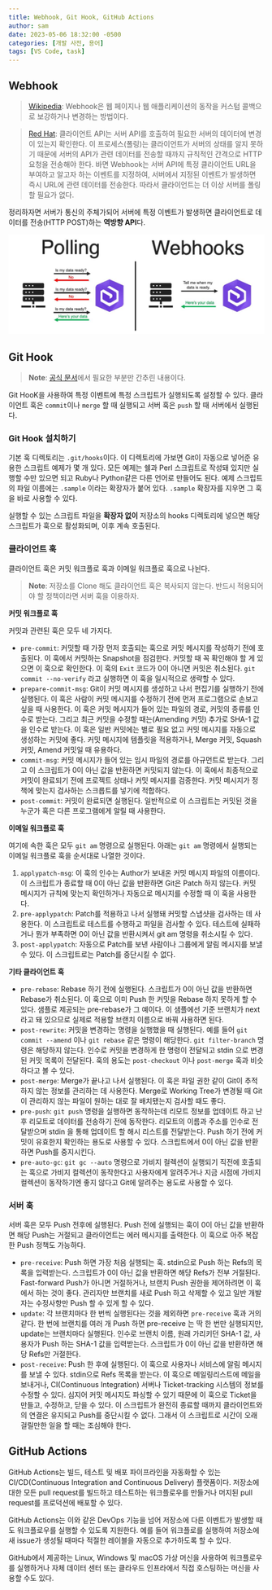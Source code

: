 ```yaml
---
title: Webhook, Git Hook, GitHub Actions
author: sam
date: 2023-05-06 18:32:00 -0500
categories: [개발 사전, 용어]
tags: [VS Code, task]
---
```


## Webhook

> [Wikipedia](https://en.wikipedia.org/wiki/Webhook): Webhook은 웹 페이지나 웹 애플리케이션의 동작을 커스텀 콜백으로 보강하거나 변경하는 방법이다.

> [Red Hat](https://www.redhat.com/ko/topics/automation/what-is-a-webhook): 클라이언트 API는 서버 API를 호출하여 필요한 서버의 데이터에 변경이 있는지 확인한다. 이 프로세스(폴링)는 클라이언트가 서버의 상태를 알지 못하기 때문에 서버의 API가 관련 데이터를 전송할 때까지 규칙적인 간격으로 HTTP 요청을 전송해야 한다. 바면 Webhook는 서버 API에 특정 클라이언트 URL을 부여하고 알고자 하는 이벤트를 지정하여, 서버에서 지정된 이벤트가 발생하면 즉시 URL에 관련 데이터를 전송한다. 따라서 클라이언트는 더 이상 서버를 폴링할 필요가 없다.

정리하자면 서버가 통신의 주체가되어 서버에 특정 이벤트가 발생하면 클라이언트로 데이터를 전송(HTTP POST)하는 **역방향 API**다.

![webhook.jpg](/assets/img/etc/230511-webhooks.jpg)

## Git Hook

> **Note**: [공식 문서](https://git-scm.com/book/ko/v2/Git%EB%A7%9E%EC%B6%A4-Git-Hooks)에서 필요한 부분만 간추린 내용이다.

Git HooK을 사용하여 특정 이벤트에 특정 스크립트가 실행되도록 설정할 수 있다. 클라이언트 훅은 `commit`이나 `merge` 할 때 실행되고 서버 훅은 `push` 할 때 서버에서 실행된다.

### Git Hook 설치하기

기본 훅 디렉토리는 `.git/hooks`이다. 이 디렉토리에 가보면 Git이 자동으로 넣어준 유용한 스크립트 예제가 몇 개 있다. 모든 예제는 쉘과 Perl 스크립트로 작성돼 있지만 실행할 수만 있으면 되고 Ruby나 Python같은 다른 언어로 만들어도 된다. 예제 스크립트의 파일 이름에는 `.sample` 이라는 확장자가 붙어 있다. `.sample` 확장자를 지우면 그 훅을 바로 사용할 수 있다.

실행할 수 있는 스크립트 파일을 **확장자 없이** 저장소의 hooks 디렉토리에 넣으면 해당 스크립트가 훅으로 활성화되며, 이후 계속 호출된다.

### 클라이언트 훅

클라이언트 훅은 커밋 워크플로 훅과 이메일 워크플로 훅으로 나뉜다.

> **Note**: 저장소를 Clone 해도 클라이언트 훅은 복사되지 않는다. 반드시 적용되어야 할 정책이라면 서버 훅을 이용하자.

**커밋 워크플로 훅**

커밋과 관련된 훅은 모두 네 가지다.

- `pre-commit`: 커밋할 때 가장 먼저 호출되는 훅으로 커밋 메시지를 작성하기 전에 호출된다. 이 훅에서 커밋하는 Snapshot을 점검한다. 커밋할 때 꼭 확인해야 할 게 있으면 이 훅으로 확인한다. 이 훅의 `Exit` 코드가 0이 아니면 커밋은 취소된다. `git commit --no-verify` 라고 실행하면 이 훅을 일시적으로 생략할 수 있다.
- `prepare-commit-msg`: Git이 커밋 메시지를 생성하고 나서 편집기를 실행하기 전에 실행된다. 이 훅은 사람이 커밋 메시지를 수정하기 전에 먼저 프로그램으로 손보고 싶을 때 사용한다. 이 훅은 커밋 메시지가 들어 있는 파일의 경로, 커밋의 종류를 인수로 받는다. 그리고 최근 커밋을 수정할 때는(Amending 커밋) 추가로 SHA-1 값을 인수로 받는다. 이 훅은 일반 커밋에는 별로 필요 없고 커밋 메시지를 자동으로 생성하는 커밋에 좋다. 커밋 메시지에 템플릿을 적용하거나, Merge 커밋, Squash 커밋, Amend 커밋일 때 유용하다.
- `commit-msg`: 커밋 메시지가 들어 있는 임시 파일의 경로를 아규먼트로 받는다. 그리고 이 스크립트가 0이 아닌 값을 반환하면 커밋되지 않는다. 이 훅에서 최종적으로 커밋이 완료되기 전에 프로젝트 상태나 커밋 메시지를 검증한다. 커밋 메시지가 정책에 맞는지 검사하는 스크릅트를 넣기에 적합하다.
- `post-commit`: 커밋이 완료되면 실행된다. 일반적으로 이 스크립트는 커밋된 것을 누군가 혹은 다른 프로그램에게 알릴 때 사용한다.

**이메일 워크플로 훅**

여기에 속한 훅은 모두 `git am` 명령으로 실행된다. 아래는 `git am` 명령에서 실행되는 이메일 워크플로 훅을 순서대로 나열한 것이다.

1. `applypatch-msg`: 이 훅의 인수는 Author가 보내온 커밋 메시지 파일의 이름이다. 이 스크립트가 종료할 때 0이 아닌 값을 반환하면 Git은 Patch 하지 않는다. 커밋 메시지가 규칙에 맞는지 확인하거나 자동으로 메시지를 수정할 때 이 훅을 사용한다.
2. `pre-applypatch`: Patch를 적용하고 나서 실행돼 커밋할 스냅샷을 검사하는 데 사용한다. 이 스크립트로 테스트를 수행하고 파일을 검사할 수 있다. 테스트에 실패하거나 뭔가 부족하면 0이 아닌 값을 반환시켜서 git am 명령을 취소시킬 수 있다.
3. `post-applypatch`: 자동으로 Patch를 보낸 사람이나 그룹에게 알림 메시지를 보낼 수 있다. 이 스크립트로는 Patch를 중단시킬 수 없다.

**기타 클라이언트 훅**

- `pre-rebase`: Rebase 하기 전에 실행된다. 스크립트가 0이 아닌 값을 반환하면 Rebase가 취소된다. 이 훅으로 이미 Push 한 커밋을 Rebase 하지 못하게 할 수 있다. 샘플로 제공되는 pre-rebase가 그 예이다. 이 샘플에선 기준 브랜치가 next 라고 돼 있으므로 실제로 적용할 브랜치 이름으로 바꿔 사용하면 된다.
- `post-rewrite`: 커밋을 변경하는 명령을 실행했을 때 실행된다. 예를 들어 `git commit --amend` 이나 `git rebase` 같은 명령이 해당한다. `git filter-branch` 명령은 해당하지 않는다. 인수로 커밋을 변경하게 한 명령이 전달되고 stdin 으로 변경된 커밋 목록이 전달된다. 훅의 용도는 `post-checkout` 이나 `post-merge` 훅과 비슷하다고 볼 수 있다.
- `post-merge`: Merge가 끝나고 나서 실행된다. 이 훅은 파일 권한 같이 Git이 추적하지 않는 정보를 관리하는 데 사용한다. Merge로 Working Tree가 변경될 때 Git이 관리하지 않는 파일이 원하는 대로 잘 배치됐는지 검사할 때도 좋다.
- `pre-push`: `git push` 명령을 실행하면 동작하는데 리모트 정보를 업데이트 하고 난 후 리모트로 데이터를 전송하기 전에 동작한다. 리모트의 이름과 주소를 인수로 전달받으며 stdin 을 통해 업데이트 할 해시 리스트를 전달받는다. Push 하기 전에 커밋이 유효한지 확인하는 용도로 사용할 수 있다. 스크립트에서 0이 아닌 값을 반환하면 Push를 중지시킨다.
- `pre-auto-gc`: `git gc --auto` 명령으로 가비지 컬렉션이 실행되기 직전에 호출되는 훅으로 가비지 컬렉션이 동작한다고 사용자에게 알려주거나 지금 시점에 가비지 컬렉션이 동작하기엔 좋지 않다고 Git에 알려주는 용도로 사용할 수 있다.

### 서버 훅

서버 훅은 모두 Push 전후에 실행된다. Push 전에 실행되는 훅이 0이 아닌 값을 반환하면 해당 Push는 거절되고 클라이언트는 에러 메시지를 출력한다. 이 훅으로 아주 복잡한 Push 정책도 가능하다.

- `pre-receive`: Push 하면 가장 처음 실행되는 훅. stdin으로 Push 하는 Refs의 목록을 입력받는다. 스크립트가 0이 아닌 값을 반환하면 해당 Refs가 전부 거절된다. Fast-forward Push가 아니면 거절하거나, 브랜치 Push 권한을 제어하려면 이 훅에서 하는 것이 좋다. 관리자만 브랜치를 새로 Push 하고 삭제할 수 있고 일반 개발자는 수정사항만 Push 할 수 있게 할 수 있다.
- `update`: 각 브랜치마다 한 번씩 실행된다는 것을 제외하면 `pre-receive` 훅과 거의 같다. 한 번에 브랜치를 여러 개 Push 하면 pre-receive 는 딱 한 번만 실행되지만, update는 브랜치마다 실행된다. 인수로 브랜치 이름, 원래 가리키던 SHA-1 값, 사용자가 Push 하는 SHA-1 값을 입력받는다. 스크립트가 0이 아닌 값을 반환하면 해당 Refs만 거절한다.
- `post-receive`: Push 한 후에 실행된다. 이 훅으로 사용자나 서비스에 알림 메시지를 보낼 수 있다. stdin으로 Refs 목록을 받는다. 이 훅으로 메일링리스트에 메일을 보내거나, CI(Continuous Integration) 서버나 Ticket-tracking 시스템의 정보를 수정할 수 있다. 심지어 커밋 메시지도 파싱할 수 있기 때문에 이 훅으로 Ticket을 만들고, 수정하고, 닫을 수 있다. 이 스크립트가 완전히 종료할 때까지 클라이언트와의 연결은 유지되고 Push를 중단시킬 수 없다. 그래서 이 스크립트로 시간이 오래 걸릴만한 일을 할 때는 조심해야 한다.

## GitHub Actions

GitHub Actions는 빌드, 테스트 및 배포 파이프라인을 자동화할 수 있는 CI/CD(Continuous Integration and Continuous Delivery) 플랫폼이다. 저장소에 대한 모든 pull request를 빌드하고 테스트하는 워크플로우를 만들거나 머지된 pull request를 프로덕션에 배포할 수 있다.

GitHub Actions는 이와 같은 DevOps 기능을 넘어 저장소에 다른 이벤트가 발생할 때도 워크플로우를 실행할 수 있도록 지원한다. 예를 들어 워크플로를 실행하여 저장소에 새 issue가 생성될 때마다 적절한 레이블을 자동으로 추가하도록 할 수 있다.

GitHub에서 제공하는 Linux, Windows 및 macOS 가상 머신을 사용하여 워크플로우를 실행하거나 자체 데이터 센터 또는 클라우드 인프라에서 직접 호스팅하는 머신을 사용할 수도 있다.
